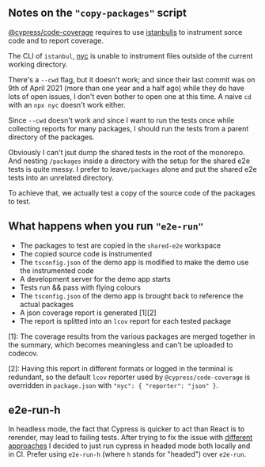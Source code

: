 ## Notes on the `"copy-packages"` script

[@cypress/code-coverage](https://github.com/cypress-io/code-coverage) requires to use [istanbuljs](https://github.com/istanbuljs/istanbuljs) to instrument sorce code and to report coverage.

The CLI of `istanbul`, [nyc](https://github.com/istanbuljs/nyc) is unable to instrument files outside of the current working directory.

There's a `--cwd` flag, but it doesn't work; and since their last commit was on 9th of April 2021 (more than one year and a half ago) while they do have lots of open issues, I don't even bother to open one at this time.
A naive `cd` with an `npx nyc` doesn't work either.

Since `--cwd` doesn't work and since I want to run the tests once while collecting reports for many packages, I should run the tests from a parent directory of the packages.

Obviously I can't jsut dump the shared tests in the root of the monorepo.
And nesting `/packages` inside a directory with the setup for the shared e2e tests is quite messy.
I prefer to leave`/packages` alone and put the shared e2e tests into an unrelated directory.

To achieve that, we actually test a copy of the source code of the packages to test.

## What happens when you run `"e2e-run"`

- The packages to test are copied in the `shared-e2e` workspace
- The copied source code is instrumented
- The `tsconfig.json` of the demo app is modified to make the demo use the instrumented code
- A development server for the demo app starts
- Tests run && pass with flying colours
- The `tsconfig.json` of the demo app is brought back to reference the actual packages
- A json coverage report is generated [1][2]
- The report is splitted into an `lcov` report for each tested package

[1]: The coverage results from the various packages are merged together in the summary, which becomes meaningless and can't be uploaded to codecov.

[2]: Having this report in different formats or logged in the terminal is redundant, so the default `lcov` reporter used by `@cypress/code-coverage` is overridden in `package.json` with `"nyc": { "reporter": "json" }`.

## e2e-run-h

In headless mode, the fact that Cypress is quicker to act than React is to rerender, may lead to failing tests.
After trying to fix the issue with [different approaches](https://www.cypress.io/blog/2019/01/22/when-can-the-test-click/) I decided to just run cypress in headed mode both locally and in CI.
Prefer using `e2e-run-h` (where `h` stands for "headed") over `e2e-run`.
